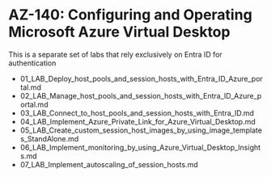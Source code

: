 # AZ-140: Configuring and Operating Microsoft Azure Virtual Desktop

This is a separate set of labs that rely exclusively on Entra ID for authentication

   - 01_LAB_Deploy_host_pools_and_session_hosts_with_Entra_ID_Azure_portal.md
   - 02_LAB_Manage_host_pools_and_session_hosts_with_Entra_ID_Azure_portal.md
   - 03_LAB_Connect_to_host_pools_and_session_hosts_with_Entra_ID.md
   - 04_LAB_Implement_Azure_Private_Link_for_Azure_Virtual_Desktop.md
   - 05_LAB_Create_custom_session_host_images_by_using_image_templates_StandAlone.md
   - 06_LAB_Implement_monitoring_by_using_Azure_Virtual_Desktop_Insights.md
   - 07_LAB_Implement_autoscaling_of_session_hosts.md
 

